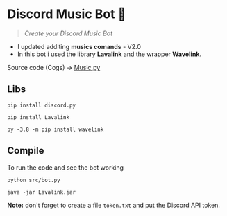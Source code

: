 # Discord Music Bot 🤖
> <i> Create your Discord Music Bot </i>
- I updated additing **musics comands** - V2.0
- In this bot i used the library **Lavalink** and the wrapper **Wavelink**.

Source code (Cogs) -> <a href="https://github.com/vLeeH/Lavalink-discord/blob/main/src/cogs/Music.py">Music.py</a>

## Libs

```
pip install discord.py
```

```
pip install Lavalink
```

```
py -3.8 -m pip install wavelink
```

## Compile
To run the code and see the bot working
```
python src/bot.py
``` 
```
java -jar Lavalink.jar
```
**Note:** don't forget to create a file `token.txt` and put the Discord API token.
